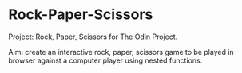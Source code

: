 # Rock-Paper-Scissors

Project: Rock, Paper, Scissors for The Odin Project.

Aim:  create an interactive rock, paper, scissors game to be played in browser against a computer player using nested functions.